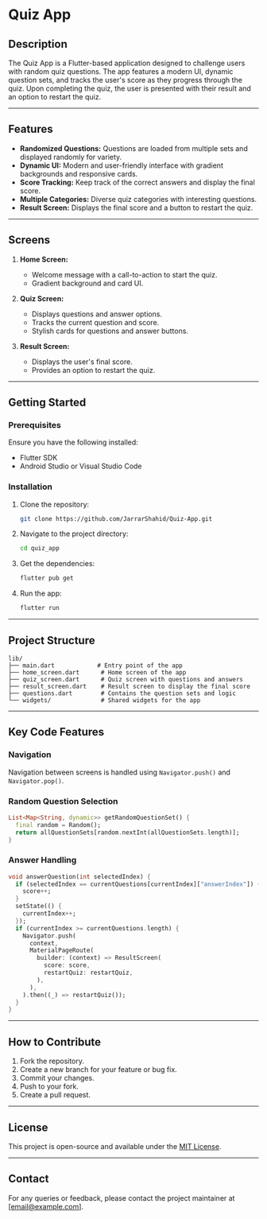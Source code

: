 # Quiz App

## Description

The Quiz App is a Flutter-based application designed to challenge users with random quiz questions. The app features a modern UI, dynamic question sets, and tracks the user's score as they progress through the quiz. Upon completing the quiz, the user is presented with their result and an option to restart the quiz.

---

## Features

- **Randomized Questions:** Questions are loaded from multiple sets and displayed randomly for variety.
- **Dynamic UI:** Modern and user-friendly interface with gradient backgrounds and responsive cards.
- **Score Tracking:** Keep track of the correct answers and display the final score.
- **Multiple Categories:** Diverse quiz categories with interesting questions.
- **Result Screen:** Displays the final score and a button to restart the quiz.

---

## Screens

1. **Home Screen:**

   - Welcome message with a call-to-action to start the quiz.
   - Gradient background and card UI.

2. **Quiz Screen:**

   - Displays questions and answer options.
   - Tracks the current question and score.
   - Stylish cards for questions and answer buttons.

3. **Result Screen:**

   - Displays the user's final score.
   - Provides an option to restart the quiz.

---

## Getting Started

### Prerequisites

Ensure you have the following installed:

- Flutter SDK
- Android Studio or Visual Studio Code

### Installation

1. Clone the repository:
   ```bash
   git clone https://github.com/JarrarShahid/Quiz-App.git
   ```
2. Navigate to the project directory:
   ```bash
   cd quiz_app
   ```
3. Get the dependencies:
   ```bash
   flutter pub get
   ```
4. Run the app:
   ```bash
   flutter run
   ```

---

## Project Structure

```
lib/
├── main.dart            # Entry point of the app
├── home_screen.dart      # Home screen of the app
├── quiz_screen.dart      # Quiz screen with questions and answers
├── result_screen.dart    # Result screen to display the final score
├── questions.dart        # Contains the question sets and logic
└── widgets/              # Shared widgets for the app
```

---

## Key Code Features

### Navigation

Navigation between screens is handled using `Navigator.push()` and `Navigator.pop()`.

### Random Question Selection

```dart
List<Map<String, dynamic>> getRandomQuestionSet() {
  final random = Random();
  return allQuestionSets[random.nextInt(allQuestionSets.length)];
}
```

### Answer Handling

```dart
void answerQuestion(int selectedIndex) {
  if (selectedIndex == currentQuestions[currentIndex]["answerIndex"]) {
    score++;
  }
  setState(() {
    currentIndex++;
  });
  if (currentIndex >= currentQuestions.length) {
    Navigator.push(
      context,
      MaterialPageRoute(
        builder: (context) => ResultScreen(
          score: score,
          restartQuiz: restartQuiz,
        ),
      ),
    ).then((_) => restartQuiz());
  }
}
```

---

## How to Contribute

1. Fork the repository.
2. Create a new branch for your feature or bug fix.
3. Commit your changes.
4. Push to your fork.
5. Create a pull request.

---

## License

This project is open-source and available under the [MIT License](LICENSE).

---

## Contact

For any queries or feedback, please contact the project maintainer at [[email@example.com](mailto\:jarrarshahid@gmail.com)].


